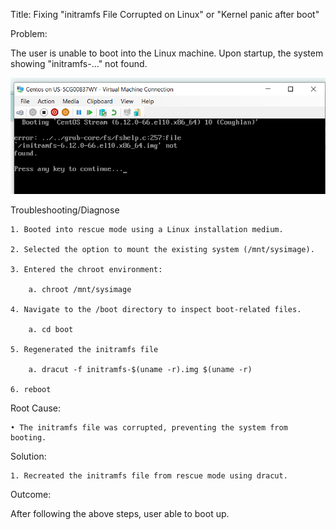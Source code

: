 Title: Fixing "initramfs File Corrupted on Linux" or "Kernel panic after boot"


Problem:

The user is unable to boot into the Linux machine. Upon startup, the system showing "initramfs-..." not found.
 
![SSH Error](Image/boot_error_v2.PNG)

Troubleshooting/Diagnose

	1. Booted into rescue mode using a Linux installation medium.
	
	2. Selected the option to mount the existing system (/mnt/sysimage).
	
	3. Entered the chroot environment:
	
		a. chroot /mnt/sysimage
  
  	4. Navigate to the /boot directory to inspect boot-related files.

		a. cd boot

	5. Regenerated the initramfs file
	
		a. dracut -f initramfs-$(uname -r).img $(uname -r)
		
	6. reboot

Root Cause:

	• The initramfs file was corrupted, preventing the system from booting.
	
Solution:

	1. Recreated the initramfs file from rescue mode using dracut. 
	
Outcome:

After following the above steps, user able to boot up.
